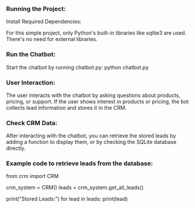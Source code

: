 ### Running the Project:

Install Required Dependencies:

For this simple project, only Python's built-in libraries like sqlite3 are used. There's no need for external libraries.

### Run the Chatbot:

Start the chatbot by running chatbot.py:
  python chatbot.py
  
### User Interaction:

The user interacts with the chatbot by asking questions about products, pricing, or support.
If the user shows interest in products or pricing, the bot collects lead information and stores it in the CRM.

### Check CRM Data:

After interacting with the chatbot, you can retrieve the stored leads by adding a function to display them, or by checking the SQLite database directly.

### Example code to retrieve leads from the database:

  from crm import CRM
  
  crm_system = CRM()
  leads = crm_system.get_all_leads()
  
  print("Stored Leads:")
  for lead in leads:
      print(lead)
